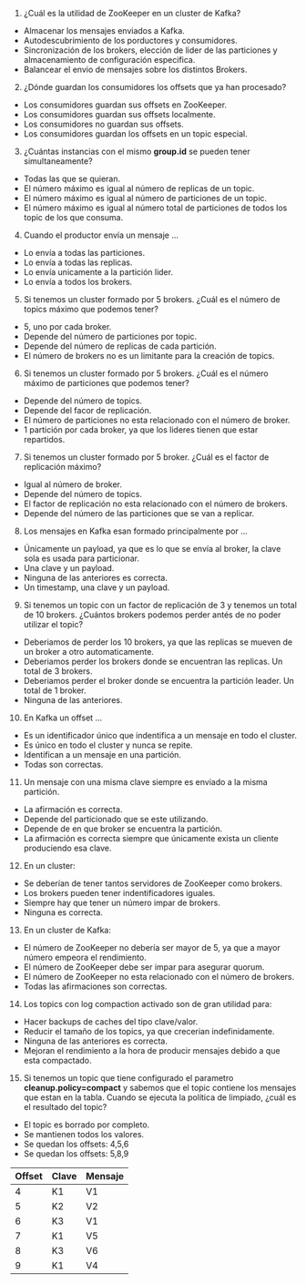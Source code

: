1. ¿Cuál es la utilidad de ZooKeeper en un cluster de Kafka?
  * Almacenar los mensajes enviados a Kafka.
  * Autodescubrimiento de los porductores y consumidores.
  * Sincronización de los brokers, elección de lider de las particiones y almacenamiento de configuración especifica.
  * Balancear el envio de mensajes sobre los distintos Brokers.

2. ¿Dónde guardan los consumidores los offsets que ya han procesado?
  * Los consumidores guardan sus offsets en ZooKeeper.
  * Los consumidores guardan sus offsets localmente.
  * Los consumidores no guardan sus offsets.
  * Los consumidores guardan los offsets en un topic especial.

3. ¿Cuántas instancias con el mismo **group.id** se pueden tener simultaneamente?
  * Todas las que se quieran.
  * El número máximo es igual al número de replicas de un topic.
  * El número máximo es igual al número de particiones de un topic.
  * El número máximo es igual al número total de particiones de todos los topic de los que consuma.

4. Cuando el productor envía un mensaje ...

  * Lo envía a todas las particiones.
  * Lo envía a todas las replicas.
  * Lo envía unicamente a la partición lider.
  * Lo envía a todos los brokers.

5. Si tenemos un cluster formado por 5 brokers. ¿Cuál es el número de topics máximo que podemos tener?

  * 5, uno por cada broker.
  * Depende del número de particiones por topic.
  * Depende del número de replicas de cada partición.
  * El número de brokers no es un limitante para la creación de topics.

6. Si tenemos un cluster formado por 5 brokers. ¿Cuál es el número máximo de particiones que podemos tener?

  * Depende del número de topics.
  * Depende del facor de replicación.
  * El número de particiones no esta relacionado con el número de broker.
  * 1 partición por cada broker, ya que los lideres tienen que estar repartidos.

7. Si tenemos un cluster formado por 5 broker. ¿Cuál es el factor de replicación máximo?

  * Igual al número de broker.
  * Depende del número de topics.
  * El factor de replicación no esta relacionado con el número de brokers.
  * Depende del número de las particiones que se van a replicar.

8. Los mensajes en Kafka esan formado principalmente por ...
  * Únicamente un payload, ya que es lo que se envía al broker, la clave sola es usada para particionar.
  * Una clave y un payload.
  * Ninguna de las anteriores es correcta.
  * Un timestamp, una clave y un payload.

9. Si tenemos un topic con un factor de replicación de 3 y tenemos un total de 10 brokers. ¿Cuántos brokers podemos perder antés de no poder utilizar el topic?
  * Deberiamos de perder los 10 brokers, ya que las replicas se mueven de un broker a otro automaticamente.
  * Deberiamos perder los brokers donde se encuentran las replicas. Un total de 3 brokers.
  * Deberiamos perder el broker donde se encuentra la partición leader. Un total de 1 broker.
  * Ninguna de las anteriores.

10. En Kafka un offset ...
  * Es un identificador único que indentifica a un mensaje en todo el cluster.
  * Es único en todo el cluster y nunca se repite.
  * Identifican a un mensaje en una partición.
  * Todas son correctas.

11. Un mensaje con una misma clave siempre es enviado a la misma partición.
  * La afirmación es correcta.
  * Depende del particionado que se este utilizando.
  * Depende de en que broker se encuentra la partición.
  * La afirmación es correcta siempre que únicamente exista un cliente produciendo esa clave.

12. En un cluster:
  * Se deberían de tener tantos servidores de ZooKeeper como brokers.
  * Los brokers pueden tener indentificadores iguales.
  * Siempre hay que tener un número impar de brokers.
  * Ninguna es correcta.

13. En un cluster de Kafka:
  * El número de ZooKeeper no debería ser mayor de 5, ya que a mayor número empeora el rendimiento.
  * El número de ZooKeeper debe ser impar para asegurar quorum.
  * El número de ZooKeeper no esta relacionado con el número de brokers.
  * Todas las afirmaciones son correctas.

14. Los topics con log compaction activado son de gran utilidad para:
  * Hacer backups de caches del tipo clave/valor.
  * Reducir el tamaño de los topics, ya que crecerian indefinidamente.
  * Ninguna de las anteriores es correcta.
  * Mejoran el rendimiento a la hora de producir mensajes debido a que esta compactado.

15. Si tenemos un topic que tiene configurado el parametro **cleanup.policy=compact** y sabemos que el topic contiene los mensajes que estan en la tabla. Cuando se ejecuta la política de limpiado, ¿cuál es el resultado del topic?
  * El topic es borrado por completo.
  * Se mantienen todos los valores.
  * Se quedan los offsets: 4,5,6
  * Se quedan los offsets: 5,8,9

| Offset         | Clave          |      Mensaje  |
| :------------- | :------------- |:------------- |
| 4              | K1             | V1            |
| 5              | K2             | V2            |
| 6              | K3             | V1            |
| 7              | K1             | V5            |
| 8              | K3             | V6            |
| 9              | K1             | V4            |
